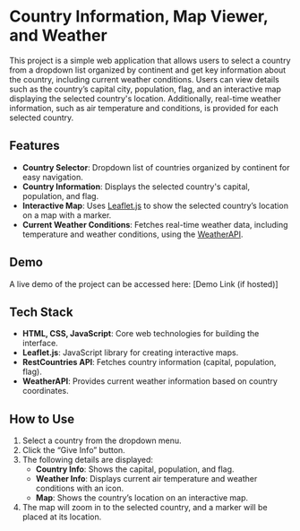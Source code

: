 # Country Information, Map Viewer, and Weather 

This project is a simple web application that allows users to select a country from a dropdown list organized by continent and get key information about the country, including current weather conditions. Users can view details such as the country’s capital city, population, flag, and an interactive map displaying the selected country's location. Additionally, real-time weather information, such as air temperature and conditions, is provided for each selected country.

## Features
- **Country Selector**: Dropdown list of countries organized by continent for easy navigation.
- **Country Information**: Displays the selected country's capital, population, and flag.
- **Interactive Map**: Uses [Leaflet.js](https://leafletjs.com/) to show the selected country’s location on a map with a marker.
- **Current Weather Conditions**: Fetches real-time weather data, including temperature and weather conditions, using the [WeatherAPI](https://www.weatherapi.com/).

## Demo
A live demo of the project can be accessed here: [Demo Link (if hosted)]

## Tech Stack
- **HTML, CSS, JavaScript**: Core web technologies for building the interface.
- **Leaflet.js**: JavaScript library for creating interactive maps.
- **RestCountries API**: Fetches country information (capital, population, flag).
- **WeatherAPI**: Provides current weather information based on country coordinates.

## How to Use
1. Select a country from the dropdown menu.
2. Click the “Give Info” button.
3. The following details are displayed:
   - **Country Info**: Shows the capital, population, and flag.
   - **Weather Info**: Displays current air temperature and weather conditions with an icon.
   - **Map**: Shows the country’s location on an interactive map.
4. The map will zoom in to the selected country, and a marker will be placed at its location.
